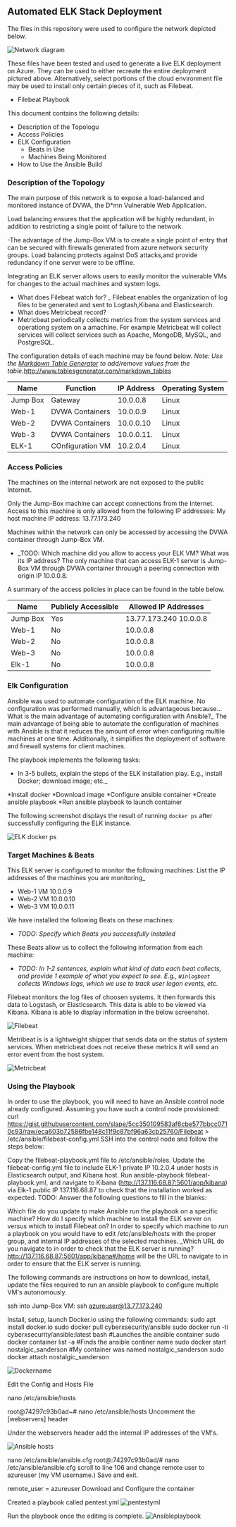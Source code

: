 ## Automated ELK Stack Deployment

The files in this repository were used to configure the network depicted below.


![Network diagram](https://github.com/Chanarowe/Project-1/blob/main/networkdiagram.png)

These files have been tested and used to generate a live ELK deployment on Azure. They can be used to either recreate the entire deployment pictured above. Alternatively, select portions of the cloud environment file may be used to install only certain pieces of it, such as Filebeat.

  - Filebeat Playbook

This document contains the following details:
- Description of the Topologu
- Access Policies
- ELK Configuration
  - Beats in Use
  - Machines Being Monitored
- How to Use the Ansible Build


### Description of the Topology

The main purpose of this network is to expose a load-balanced and monitored instance of DVWA, the D*mn Vulnerable Web Application.

Load balancing ensures that the application will be highly redundant, in addition to restricting a single point of failure to the network.

-The advantage of the Jump-Box VM is to create a single point of entry that can be secured with firewalls generated from azure network security groups. Load balancing protects against DoS attacks,and provide redundancy if one server were to be offline.

Integrating an ELK server allows users to easily monitor the vulnerable VMs for changes to the actual machines and system logs.
- What does Filebeat watch for?
_ Filebeat enables the organization of log files to be generated and sent to Logtash,Kibana and Elasticsearch.
- What does Metricbeat record?
- Metricbeat periodically collects metrics from the system services and operationg system on a amachine. For example Metricbeat will collect services will collect services such as Apache, MongoDB, MySQL, and PostgreSQL.

The configuration details of each machine may be found below.
_Note: Use the [Markdown Table Generator](http://www.tablesgenerator.com/markdown_tables) to add/remove values from the table_.http://www.tablesgenerator.com/markdown_tables

| Name     | Function | IP Address | Operating System |
|----------|----------|------------|------------------|
| Jump Box | Gateway  | 10.0.0.8   | Linux            |
| Web-1    |DVWA Containers |10.0.0.9  |       Linux           |
| Web-2    |DVWA Containers|   10.0.0.10         |   Linux               |
| Web-3    |DVWA Containers |10.0.0.11.    | Linux
| ELK-1    |COnfiguration VM |10.2.0.4            | Linux                 |

### Access Policies

The machines on the internal network are not exposed to the public Internet. 

Only the Jump-Box machine can accept connections from the Internet. Access to this machine is only allowed from the following IP addresses:
My host machine IP address: 13.77.173.240

Machines within the network can only be accessed by accessing the DVWA container through Jump-Box VM.
- _TODO: Which machine did you allow to access your ELK VM? What was its IP address? The only machine that can access ELK-1 server is Jump-Box VM through DVWA container throuugh a peering connection with origin IP 10.0.0.8.

A summary of the access policies in place can be found in the table below.

| Name     | Publicly Accessible | Allowed IP Addresses |
|----------|---------------------|----------------------|
| Jump Box | Yes                 | 13.77.173.240 10.0.0.8|
| Web-1    | No                  |     10.0.0.8         |
| Web-2    | No                  |     10.0.0.8         |
| Web-3    | No                  |     10.0.0.8         |
| Elk-1    | No                  |     10.0.0.8
### Elk Configuration

Ansible was used to automate configuration of the ELK machine. No configuration was performed manually, which is advantageous because...
 What is the main advantage of automating configuration with Ansible?_
The main advantage of being able to automate the configuration of machines with Ansible is that it reduces the amount of error when configuring multile machines at one time. Additionally, it simplifies the deployment of software and firewall systems for client machines.


The playbook implements the following tasks:
-  In 3-5 bullets, explain the steps of the ELK installation play. E.g., install Docker; download image; etc._

*Install docker
*Download image
*Configure ansible container
*Create ansible playbook
*Run ansible playbook to launch container


The following screenshot displays the result of running `docker ps` after successfully configuring the ELK instance.

![ELK docker ps](https://github.com/Chanarowe/Project-1/blob/main/elk.jpg)

### Target Machines & Beats
This ELK server is configured to monitor the following machines:
List the IP addresses of the machines you are monitoring_
* Web-1 VM 10.0.0.9
* Web-2 VM 10.0.0.10
* Web-3 VM 10.0.0.11

We have installed the following Beats on these machines:
- _TODO: Specify which Beats you successfully installed_

These Beats allow us to collect the following information from each machine:
- _TODO: In 1-2 sentences, explain what kind of data each beat collects, and provide 1 example of what you expect to see. E.g., `Winlogbeat` collects Windows logs, which we use to track user logon events, etc._

Filebeat monitors the log files of choosen systems. It then forwards this data to Logstash, or Elasticsearch. This data is able to be viewed via Kibana. Kibana is able to display information in the below screenshot.


![Filebeat](https://github.com/Chanarowe/Project-1/blob/main/filebeat.jpg)

Metribeat is is a lightweight shipper that sends data on the status of system services. When metricbeat does not receive these metrics it will send an error event from the host system.


![Metricbeat](https://github.com/Chanarowe/Project-1/blob/main/metricbeat.jpg)



### Using the Playbook
In order to use the playbook, you will need to have an Ansible control node already configured. Assuming you have such a control node provisioned: 
curl 
https://gist.githubusercontent.com/slape/5cc350109583af6cbe577bbcc0710c93/raw/eca603b72586fbe148c11f9c87bf96a63cb25760/Filebeat > /etc/ansible/filebeat-config.yml
SSH into the control node and follow the steps below:

Copy the filebeat-playbook.yml file to /etc/ansible/roles.
Update the filebeat-config.yml file to include ELK-1 private IP 10.2.0.4 under hosts in Elasticsearch output, and Kibana host.
Run ansible-playbook filebeat-playbook.yml, and navigate to Kibana (http://137.116.68.87:5601/app/kibana) via Elk-1 public IP 137.116.68.87 to check that the installation worked as expected.
TODO: Answer the following questions to fill in the blanks:

Which file do you update to make Ansible run the playbook on a specific machine? How do I specify which machine to install the ELK server on versus which to install Filebeat on? In order to specify which machine to run a playbook on you would have to edit /etc/ansible/hosts with the proper group, and internal IP addresses of the selected machines.
_Which URL do you navigate to in order to check that the ELK server is running?
http://137.116.68.87:5601/app/kibana#/home will be the URL to navigate to in order to ensure that the ELK server is running.


The following commands are instructions on how to download, install, update the files required to run an ansible playbook to configure multiple VM's autonomously.

ssh into Jump-Box VM: ssh azureuser@13.77.173.240

Install, setup, launch Docker.io using the following commands: sudo apt install docker.io sudo docker pull cyberxsecurity/ansible sudo docker run -ti cyberxsecurity/ansible:latest bash #Launches the ansible container sudo docker container list -a #Finds the ansible continer name sudo docker start nostalgic_sanderson #My container was named nostalgic_sanderson sudo docker attach nostalgic_sanderson

![Dockername](https://github.com/Chanarowe/Project-1/blob/main/dockername.png)


Edit the Config and Hosts File

nano /etc/ansible/hosts

root@74297c93b0ad~# nano /etc/ansible/hosts
Uncomment the [webservers] header

Under the webservers header add the internal IP addresses of the VM's.

![Ansible hosts](https://github.com/Chanarowe/Project-1/blob/main/Ansiblehost.jpg)

nano /etc/ansible/ansible.cfg
root@:74297c93b0ad/# nano /etc/ansible/ansible.cfg
scroll to line 106 and change remote user to azureuser (my VM username.) Save and exit.

remote_user = azureuser
Download and Configure the container

Created a playbook called pentest.yml
![pentestyml](https://github.com/Chanarowe/Project-1/blob/main/Ansibleconfigyml.jpg)

Run the playbook once the editing is complete.
![Ansibleplaybook]()
